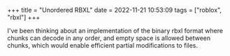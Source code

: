 +++
title = "Unordered RBXL"
date = 2022-11-21 10:53:09
tags = ["roblox", "rbxl"]
+++

I've been thinking about an implementation of the binary rbxl format where
chunks can decode in any order, and empty space is allowed between chunks, which
would enable efficient partial modifications to files.
